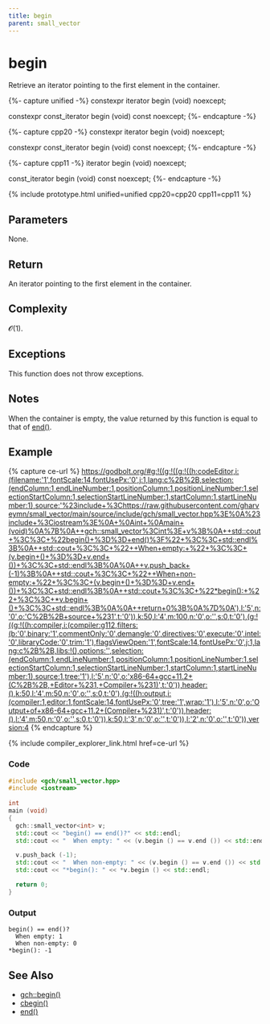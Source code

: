 ```yaml
---
title: begin
parent: small_vector
---
```


# begin

Retrieve an iterator pointing to the first element in the container.

{%- capture unified -%}
<span class="cpp20">constexpr</span>
iterator
begin (void) noexcept;

<span class="cpp20">constexpr</span>
const_iterator
begin (void) const noexcept;
{%- endcapture -%}

{%- capture cpp20 -%}
constexpr
iterator
begin (void) noexcept;

constexpr
const_iterator
begin (void) const noexcept;
{%- endcapture -%}

{%- capture cpp11 -%}
iterator
begin (void) noexcept;

const_iterator
begin (void) const noexcept;
{%- endcapture -%}

{% include prototype.html unified=unified cpp20=cpp20 cpp11=cpp11 %}

## Parameters

None.

## Return

An iterator pointing to the first element in the container.

## Complexity

𝓞(1).

## Exceptions

This function does not throw exceptions.

## Notes

When the container is empty, the value returned by this function is equal to
that of [end()](end).

## Example

<div class="code-example" markdown="1">

{% capture ce-url %}
https://godbolt.org/#g:!((g:!((g:!((h:codeEditor,i:(filename:'1',fontScale:14,fontUsePx:'0',j:1,lang:c%2B%2B,selection:(endColumn:1,endLineNumber:1,positionColumn:1,positionLineNumber:1,selectionStartColumn:1,selectionStartLineNumber:1,startColumn:1,startLineNumber:1),source:'%23include+%3Chttps://raw.githubusercontent.com/gharveymn/small_vector/main/source/include/gch/small_vector.hpp%3E%0A%23include+%3Ciostream%3E%0A+%0Aint+%0Amain+(void)%0A%7B%0A++gch::small_vector%3Cint%3E+v%3B%0A++std::cout+%3C%3C+%22begin()+%3D%3D+end()%3F%22+%3C%3C+std::endl%3B%0A++std::cout+%3C%3C+%22++When+empty:+%22+%3C%3C+(v.begin+()+%3D%3D+v.end+())+%3C%3C+std::endl%3B%0A%0A++v.push_back+(-1)%3B%0A++std::cout+%3C%3C+%22++When+non-empty:+%22+%3C%3C+(v.begin+()+%3D%3D+v.end+())+%3C%3C+std::endl%3B%0A++std::cout+%3C%3C+%22*begin():+%22+%3C%3C+*v.begin+()+%3C%3C+std::endl%3B%0A%0A++return+0%3B%0A%7D%0A'),l:'5',n:'0',o:'C%2B%2B+source+%231',t:'0')),k:50,l:'4',m:100,n:'0',o:'',s:0,t:'0'),(g:!((g:!((h:compiler,i:(compiler:g112,filters:(b:'0',binary:'1',commentOnly:'0',demangle:'0',directives:'0',execute:'0',intel:'0',libraryCode:'0',trim:'1'),flagsViewOpen:'1',fontScale:14,fontUsePx:'0',j:1,lang:c%2B%2B,libs:!(),options:'',selection:(endColumn:1,endLineNumber:1,positionColumn:1,positionLineNumber:1,selectionStartColumn:1,selectionStartLineNumber:1,startColumn:1,startLineNumber:1),source:1,tree:'1'),l:'5',n:'0',o:'x86-64+gcc+11.2+(C%2B%2B,+Editor+%231,+Compiler+%231)',t:'0')),header:(),k:50,l:'4',m:50,n:'0',o:'',s:0,t:'0'),(g:!((h:output,i:(compiler:1,editor:1,fontScale:14,fontUsePx:'0',tree:'1',wrap:'1'),l:'5',n:'0',o:'Output+of+x86-64+gcc+11.2+(Compiler+%231)',t:'0')),header:(),l:'4',m:50,n:'0',o:'',s:0,t:'0')),k:50,l:'3',n:'0',o:'',t:'0')),l:'2',n:'0',o:'',t:'0')),version:4
{% endcapture %}

{% include compiler_explorer_link.html href=ce-url %}

<h3>Code</h3>

```c++
#include <gch/small_vector.hpp>
#include <iostream>
 
int 
main (void)
{
  gch::small_vector<int> v;
  std::cout << "begin() == end()?" << std::endl;
  std::cout << "  When empty: " << (v.begin () == v.end ()) << std::endl;

  v.push_back (-1);
  std::cout << "  When non-empty: " << (v.begin () == v.end ()) << std::endl;
  std::cout << "*begin(): " << *v.begin () << std::endl;

  return 0;
}
```

<h3>Output</h3>

```text
begin() == end()?
  When empty: 1
  When non-empty: 0
*begin(): -1
```

</div>

## See Also

- [gch::begin()](non-member/begin)
- [cbegin()](cbegin)
- [end()](end)
